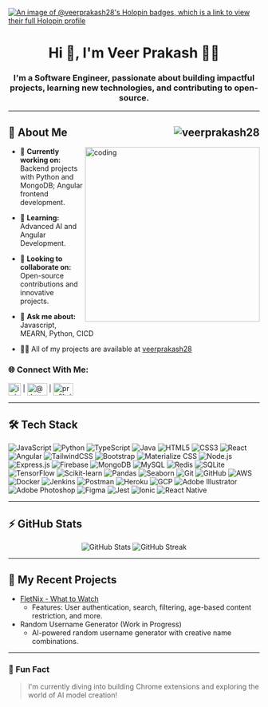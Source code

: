 [![An image of @veerprakash28's Holopin badges, which is a link to view their full Holopin profile](https://holopin.me/veerprakash28)](https://holopin.io/@veerprakash28)

<h1 align="center">Hi 👋, I'm Veer Prakash 👨‍💻</h1>
<h3 align="center">I'm a Software Engineer, passionate about building impactful projects, learning new technologies, and contributing to open-source.</h3>

---

## 🌟 About Me <span style="float: right;"> <img src="https://komarev.com/ghpvc/?username=veerprakash28&label=Profile%20views&color=0e75b6&style=flat" alt="veerprakash28" /> </span>

<img align="right" alt="coding" width="350" src="https://onplo.com/onplo/images/site/working-developer.gif"/>

- 🔭 **Currently working on:** Backend projects with Python and MongoDB; Angular frontend development.
  
- 🌱 **Learning:** Advanced AI and Angular Development.
  
- 👯 **Looking to collaborate on:** Open-source contributions and innovative projects.
  
- 💬 **Ask me about:** Javascript, MEARN, Python, CICD
  
- 👨‍💻 All of my projects are available at [veerprakash28](https://veerprakash28.github.io/Learning-JS/)

<h3 align="left">🌐 Connect With Me:</h3>
<p align="left">
<a href="https://linkedin.com/in/veerprakash28/" target="blank" alt="LinkedIn"><img align="center" src="https://cdn.uconnectlabs.com/wp-content/uploads/sites/46/2022/08/Linkedin-Logo-e1660320077673.png" alt="in/veerprakash28/" height="25" /></a> | <a href="https://www.youtube.com/@dev-projects-lab" target="blank"><img align="center" src="https://raw.githubusercontent.com/rahuldkjain/github-profile-readme-generator/master/src/images/icons/Social/youtube.svg" alt="@dev-projects-lab" height="25" width="40" /></a> | <a href="https://www.hackerrank.com/profile/_191550099" target="blank"><img align="center" src="https://raw.githubusercontent.com/rahuldkjain/github-profile-readme-generator/master/src/images/icons/Social/hackerrank.svg" alt="profile/_191550099" height="25" width="40" /></a>

---

## 🛠️ Tech Stack  

![JavaScript](https://img.shields.io/badge/-JavaScript-F7DF1E?logo=javascript&logoColor=black)  ![Python](https://img.shields.io/badge/-Python-3776AB?logo=python&logoColor=white)  ![TypeScript](https://img.shields.io/badge/-TypeScript-3178C6?logo=typescript&logoColor=white)  ![Java](https://img.shields.io/badge/-Java-007396?logo=java&logoColor=white)
  ![HTML5](https://img.shields.io/badge/-HTML5-E34F26?logo=html5&logoColor=white)  ![CSS3](https://img.shields.io/badge/-CSS3-1572B6?logo=css3&logoColor=white)  ![React](https://img.shields.io/badge/-React-61DAFB?logo=react&logoColor=black)  ![Angular](https://img.shields.io/badge/-Angular-DD0031?logo=angular&logoColor=white)  ![TailwindCSS](https://img.shields.io/badge/-TailwindCSS-06B6D4?logo=tailwindcss&logoColor=white)  ![Bootstrap](https://img.shields.io/badge/-Bootstrap-7952B3?logo=bootstrap&logoColor=white)  ![Materialize CSS](https://img.shields.io/badge/-Materialize-E65100?logo=materialize&logoColor=white)  ![Node.js](https://img.shields.io/badge/-Node.js-339933?logo=node.js&logoColor=white)  ![Express.js](https://img.shields.io/badge/-Express.js-000000?logo=express&logoColor=white)   ![Firebase](https://img.shields.io/badge/-Firebase-FFCA28?logo=firebase&logoColor=black)  ![MongoDB](https://img.shields.io/badge/-MongoDB-47A248?logo=mongodb&logoColor=white)  ![MySQL](https://img.shields.io/badge/-MySQL-4479A1?logo=mysql&logoColor=white)  ![Redis](https://img.shields.io/badge/-Redis-DC382D?logo=redis&logoColor=white)  ![SQLite](https://img.shields.io/badge/-SQLite-003B57?logo=sqlite&logoColor=white)  ![TensorFlow](https://img.shields.io/badge/-TensorFlow-FF6F00?logo=tensorflow&logoColor=white)  ![Scikit-learn](https://img.shields.io/badge/-Scikit--learn-F7931E?logo=scikit-learn&logoColor=black)  ![Pandas](https://img.shields.io/badge/-Pandas-150458?logo=pandas&logoColor=white)  ![Seaborn](https://img.shields.io/badge/-Seaborn-2E7EEA?logoColor=white)  ![Git](https://img.shields.io/badge/-Git-F05032?logo=git&logoColor=white)  ![GitHub](https://img.shields.io/badge/-GitHub-181717?logo=github&logoColor=white)  ![AWS](https://img.shields.io/badge/-AWS-232F3E?logo=amazon-aws&logoColor=white)  ![Docker](https://img.shields.io/badge/-Docker-2496ED?logo=docker&logoColor=white)  ![Jenkins](https://img.shields.io/badge/-Jenkins-D24939?logo=jenkins&logoColor=white)  ![Postman](https://img.shields.io/badge/-Postman-FF6C37?logo=postman&logoColor=white)  ![Heroku](https://img.shields.io/badge/-Heroku-430098?logo=heroku&logoColor=white)  ![GCP](https://img.shields.io/badge/-GCP-4285F4?logo=google-cloud&logoColor=white)  ![Adobe Illustrator](https://img.shields.io/badge/-Adobe_Illustrator-FF9A00?logo=adobe-illustrator&logoColor=white)  ![Adobe Photoshop](https://img.shields.io/badge/-Adobe_Photoshop-31A8FF?logo=adobe-photoshop&logoColor=white)  ![Figma](https://img.shields.io/badge/-Figma-F24E1E?logo=figma&logoColor=white)  ![Jest](https://img.shields.io/badge/-Jest-C21325?logo=jest&logoColor=white)  ![Ionic](https://img.shields.io/badge/-Ionic-3880FF?logo=ionic&logoColor=white)  ![React Native](https://img.shields.io/badge/-React_Native-61DAFB?logo=react&logoColor=black)

---

## ⚡ GitHub Stats
<p align="center">
  <img src="https://github-readme-stats.vercel.app/api?username=veerprakash28&show_icons=true&theme=radical" alt="GitHub Stats" />
  <img src="https://github-readme-streak-stats.herokuapp.com/?user=veerprakash28&theme=radical" alt="GitHub Streak" />
</p>

---

## 🚀 My Recent Projects
- [FletNix - What to Watch](https://github.com/veerprakash28/fletnix)
  - Features: User authentication, search, filtering, age-based content restriction, and more.
- Random Username Generator (Work in Progress)
  - AI-powered random username generator with creative name combinations.

---

### 🎉 Fun Fact
> I'm currently diving into building Chrome extensions and exploring the world of AI model creation!

